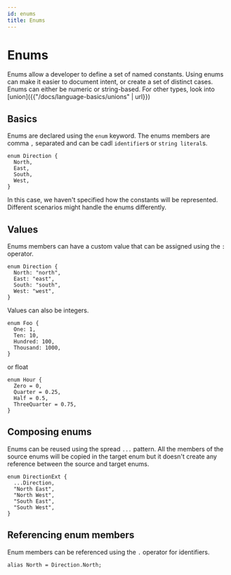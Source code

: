 ```yaml
---
id: enums
title: Enums
---
```


# Enums

Enums allow a developer to define a set of named constants. Using enums can make it easier to document intent, or create a set of distinct cases. Enums can either be numeric or string-based. For other types, look into [union]({{"/docs/language-basics/unions" | url}})

## Basics

Enums are declared using the `enum` keyword.
The enums members are comma `,` separated and can be cadl `identifier`s or `string literal`s.

```cadl
enum Direction {
  North,
  East,
  South,
  West,
}
```

In this case, we haven't specified how the constants will be represented. Different scenarios might handle the enums differently.

## Values

Enums members can have a custom value that can be assigned using the `:` operator.

```cadl
enum Direction {
  North: "north",
  East: "east",
  South: "south",
  West: "west",
}
```

Values can also be integers.

```cadl
enum Foo {
  One: 1,
  Ten: 10,
  Hundred: 100,
  Thousand: 1000,
}
```

or float

```cadl
enum Hour {
  Zero = 0,
  Quarter = 0.25,
  Half = 0.5,
  ThreeQuarter = 0.75,
}
```

## Composing enums

Enums can be reused using the spread `...` pattern. All the members of the source enums will be copied in the target enum but it doesn't create any reference between the source and target enums.

```cadl
enum DirectionExt {
  ...Direction,
  "North East",
  "North West",
  "South East",
  "South West",
}
```

## Referencing enum members

Enum members can be referenced using the `.` operator for identifiers.

```cadl
alias North = Direction.North;
```
